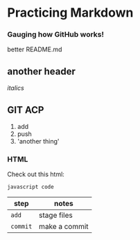 # Practicing Markdown

### Gauging how GitHub works!

better README.md

## another header
_italics_

## GIT ACP 

1. add
1. push 
3. 'another thing'

### HTML 

Check out this html: 

```
javascript code
```

step | notes
---|---
`add` | stage files
`commit` | make a commit 
